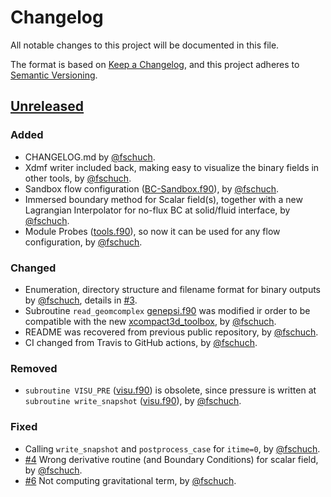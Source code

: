# Changelog

All notable changes to this project will be documented in this file.

The format is based on [Keep a Changelog](https://keepachangelog.com/en/1.0.0/),
and this project adheres to [Semantic Versioning](https://semver.org/spec/v2.0.0.html).

## [Unreleased]

### Added

- CHANGELOG.md by [@fschuch](https://github.com/fschuch).
- Xdmf writer included back, making easy to visualize the binary fields in other tools, by [@fschuch](https://github.com/fschuch).
- Sandbox flow configuration ([BC-Sandbox.f90](./src/BC-Sandbox.f90)), by [@fschuch](https://github.com/fschuch).
- Immersed boundary method for Scalar field(s), together with a new Lagrangian Interpolator for no-flux BC at solid/fluid interface, by [@fschuch](https://github.com/fschuch).
- Module Probes ([tools.f90](./src/tools.f90)), so now it can be used for any flow configuration, by [@fschuch](https://github.com/fschuch).

### Changed

- Enumeration, directory structure and filename format for binary outputs by [@fschuch](https://github.com/fschuch), details in [#3](https://github.com/fschuch/Xcompact3d/issues/3).
- Subroutine `read_geomcomplex` [genepsi.f90](./src/genepsi.f90) was modified ir order to be compatible with the new [xcompact3d_toolbox](https://github.com/fschuch/xcompact3d_toolbox), by [@fschuch](https://github.com/fschuch).
- README was recovered from previous public repository, by [@fschuch](https://github.com/fschuch).
- CI changed from Travis to GitHub actions, by [@fschuch](https://github.com/fschuch).

### Removed

- `subroutine VISU_PRE` ([visu.f90](./src/visu.f90)) is obsolete, since pressure is written at `subroutine write_snapshot` ([visu.f90](./src/visu.f90)), by [@fschuch](https://github.com/fschuch).

### Fixed

- Calling `write_snapshot` and `postprocess_case` for `itime=0`, by [@fschuch](https://github.com/fschuch).
- [#4](https://github.com/fschuch/Xcompact3d/issues/4) Wrong derivative routine (and Boundary Conditions) for scalar field, by [@fschuch](https://github.com/fschuch).
- [#6](https://github.com/fschuch/Xcompact3d/issues/6) Not computing gravitational term, by [@fschuch](https://github.com/fschuch).

[Unreleased]: https://github.com/xcompact3d/Incompact3d/compare/dev...fschuch:master
